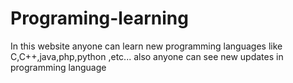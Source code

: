 # Programing-learning
In this website anyone can learn new programming languages
like C,C++,java,php,python ,etc...
also anyone can see new updates in programming language

